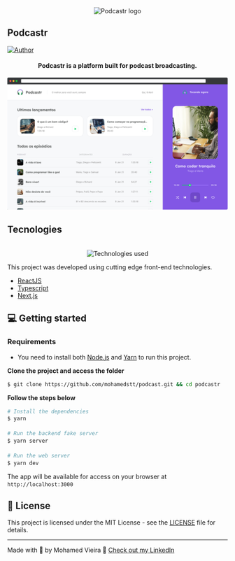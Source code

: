 <div align="center">
  <img src=".github/podcastr-logo.svg" alt="Podcastr logo">
</div>

## Podcastr

[![Author](https://img.shields.io/badge/author-mohamedstt-8257E5?style=flat-square)](https://github.com/mohamedstt)


<h4 align="center">
  Podcastr is a platform built for podcast broadcasting.
</h4>

![Podcastr preview](app-preview.png)

## Tecnologies

<div align="center">
  <br />
  <img src=".github/tech-logos.png" alt="Technologies used">
</div>

This project was developed using cutting edge front-end technologies.


- [ReactJS](https://reactjs.org/)
- [Typescript](https://www.typescriptlang.org/)
- [Next.js](https://nextjs.org/)

## 💻 Getting started

### Requirements

- You need to install both [Node.js](https://nodejs.org/en/download/) and [Yarn](https://yarnpkg.com/) to run this project.

**Clone the project and access the folder**

```bash
$ git clone https://github.com/mohamedstt/podcast.git && cd podcastr
```

**Follow the steps below**

```bash
# Install the dependencies
$ yarn

# Run the backend fake server
$ yarn server

# Run the web server
$ yarn dev
```

The app will be available for access on your browser at `http://localhost:3000`

## 📝 License

This project is licensed under the MIT License - see the [LICENSE](LICENSE) file for details.

---

Made with 💜 by Mohamed Vieira 👋 [Check out my LinkedIn](https://www.linkedin.com/in/mohamed-schuster/)
